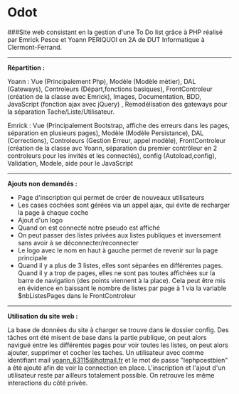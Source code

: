 # Odot

###Site web consistant en la gestion d'une To Do list grâce à PHP réalisé par Emrick Pesce et Yoann PERIQUOI en 2A de DUT Informatique à Clermont-Ferrand.

---

**Répartition :**

Yoann : Vue (Principalement Php), Modèle (Modèle mètier), DAL (Gateways), Controleurs (Départ,fonctions basiques), FrontControleur (création de la classe avec Emrick), Images, Documentation, BDD, JavaScript (fonction ajax avec jQuery) , Remodélisation des gateways pour la séparation Tache/Liste/Utilisateur.

Emrick : Vue (Principalement Bootstrap, affiche des erreurs dans les pages, séparation en plusieurs pages), Modèle (Modèle Persistance), DAL (Corrections), Controleurs (Gestion Erreur, appel modèle), 
FrontControleur (création de la classe avc Yoann, séparation du premier contrôleur en 2 controleurs pour les invités et les connectés), config (Autoload,config), Validation, Modele, aide pour le JavaScript

---

**Ajouts non demandés :**

- Page d'inscription qui permet de créer de nouveaux utilisateurs
- Les cases cochées sont gérées via un appel ajax, qui évite de recharger la page à chaque coche
- Ajout d'un logo
- Quand on est connecté notre pseudo est affiché
- On peut passer des listes privées aux listes publiques et inversement sans avoir à se déconnecter/reconnecter
- Le logo avec le nom en haut à gauche permet de revenir sur la page principale
- Quand il y a plus de 3 listes, elles sont séparées en différentes pages. Quand il y a trop de pages, elles ne sont pas toutes affichées sur la barre de navigation (des points viennent à la place). 
  Cela peut être mis en évidence en baissant le nombre de listes par page à 1 via la variable $nbListesPages dans le FrontControleur

---

**Utilisation du site web :**

La base de données du site à charger se trouve dans le dossier config.
Des tâches ont été misent de base dans la partie publique, on peut alors navigué entre les différentes pages pour voir toutes les listes, on peut alors ajouter, supprimer et cocher les taches.
Un utilisateur avec comme identifiant mail yoann_63115@hotmail.fr et le mot de passe "lephpcestbien" a été ajouté afin de voir la connection en place. L'inscription et l'ajout d'un utilisateur reste par ailleurs totalement possible.
On retrouve les même interactions du côté privée.

